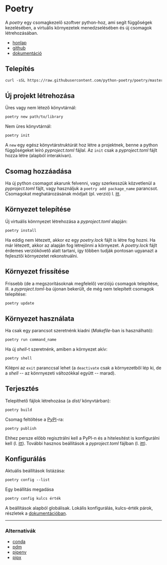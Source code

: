 # Poetry

A *poetry* egy csomagkezelő szoftver python-hoz, ami segít függőségek
kezelésében, a virtuális környezetek menedzselésében és új csomagok
létrehozásában.

- [honlap](https://python-poetry.org/)
- [github](https://github.com/python-poetry/poetry)
- [dokumentáció](https://python-poetry.org/docs/)

## Telepítés

```txt
curl -sSL https://raw.githubusercontent.com/python-poetry/poetry/master/get-poetry.py | python -
```

## Új projekt létrehozása

Üres vagy nem létező könyvtárnál:

```txt
poetry new path/to/library
```

Nem üres könyvtárnál:

```txt
poetry init
```

A `new` egy egész könyvtárstruktúrát hoz létre a projektnek, benne a python
függőségeket leíró *pyproject.toml* fájlal.  Az `init` csak a *pyproject.toml*
fájlt hozza létre (alapból interakívan).

## Csomag hozzáadása

Ha új python csomagot akarunk felvenni, vagy szerkesszük közvetlenül a
*pyproject.toml* fájlt, vagy használjuk a `poetry add package_name` parancsot.
Csomagokat meghatározásának módjait (pl. verzió) l.
[itt](https://python-poetry.org/docs/dependency-specification/).

## Környezet telepítése

Új virtuális könrnyezet létrehozása a *pyproject.toml* alapján:

```txt
poetry install
```

Ha eddig nem létezett, akkor ez egy *poetry.lock* fájlt is létre fog hozni. Ha
már létezett, akkor az alapján fog létrejönni a környezet. A *poetry.lock*
fájlt érdemes verziókövető alatt tartani, így többen tudják pontosan ugyanazt a
fejlesztői környezetet rekonstruálni.

## Környezet frissítése

Frissebb (de a megszorításoknak megfelelő) verziójú csomagok telepítése, ill. a
*pyproject.toml*-ba újonan bekerült, de még nem telepített csomagok telepítése:

```txt
poetry update
```

## Környezet használata

Ha csak egy parancsot szeretnénk kiadni (*Makefile*-ban is használható):

```txt
poetry run command_name
```

Ha új *shell*-t szeretnénk, amiben a környezet akív:

```txt
poetry shell
```

Kilépni az `exit` paranccsal lehet (a `deactivate` csak a környezetből lép ki,
de a *shell* -- az könrnyezeti változókkal együtt -- marad).

## Terjesztés

Telepíthető fájlok létrehozása (a *dist/* könyvtárban):

```txt
poetry build
```

Csomag feltöltése a [PyPI](https://pypi.org/)-ra:

```txt
poetry publish
```

Ehhez persze előbb regisztrálni kell a PyPI-n és a hitelesítést is konfigurálni
kell (l.
[itt](https://python-poetry.org/docs/repositories/#configuring-credentials)).
További hasznos beállítások a *pyproject.toml* fájlban (l.
[itt](https://python-poetry.org/docs/pyproject/)).

## Konfigurálás

Aktuális beállítások listázása:

```txt
poetry config --list
```

Egy beállítás megadása

```txt
poetry config kulcs érték
```

A beállítások alapból globálisak. Lokális konfigurálás, kulcs-érték párok,
részletek a [dokumentációban](https://python-poetry.org/docs/configuration/).

---

### Alternatívák

- [conda](https://docs.conda.io/en/latest/)
- [pdm](https://pdm.fming.dev/)
- [pipenv](https://pipenv.pypa.io/en/latest/)
- [pipx](https://pypa.github.io/pipx/)

